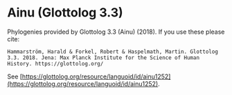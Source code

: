 # Ainu (Glottolog 3.3)

Phylogenies provided by Glottolog 3.3 (Ainu) (2018). If you use these please cite:

```
Hammarström, Harald & Forkel, Robert & Haspelmath, Martin. Glottolog 3.3. 2018. Jena: Max Planck Institute for the Science of Human History. https://glottolog.org/
```

See  [https://glottolog.org/resource/languoid/id/ainu1252](https://glottolog.org/resource/languoid/id/ainu1252).

